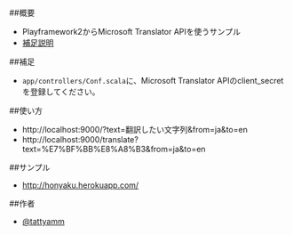 #

##概要
* Playframework2からMicrosoft Translator APIを使うサンプル
* [補足説明](http://blog.livedoor.jp/tattyamm/archives/4517547.html)

##補足
* `app/controllers/Conf.scala`に、Microsoft Translator APIのclient_secretを登録してください。

##使い方
* http://localhost:9000/?text=翻訳したい文字列&from=ja&to=en
* http://localhost:9000/translate?text=%E7%BF%BB%E8%A8%B3&from=ja&to=en

##サンプル
* http://honyaku.herokuapp.com/

##作者
* [@tattyamm](https://twitter.com/tattyamm)

